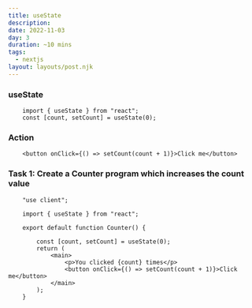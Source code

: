 ```yaml
---
title: useState
description: 
date: 2022-11-03
day: 3
duration: ~10 mins
tags:
  - nextjs
layout: layouts/post.njk
---
```



### useState

```tsx
    import { useState } from "react";
    const [count, setCount] = useState(0);
```

### Action

```tsx
    <button onClick={() => setCount(count + 1)}>Click me</button>
```

### Task 1: Create a Counter program which increases the count value


```tsx
    "use client";

    import { useState } from "react";

    export default function Counter() {

        const [count, setCount] = useState(0);
        return (
            <main>
                <p>You clicked {count} times</p>
                <button onClick={() => setCount(count + 1)}>Click me</button>
            </main>
        );
    }
```

